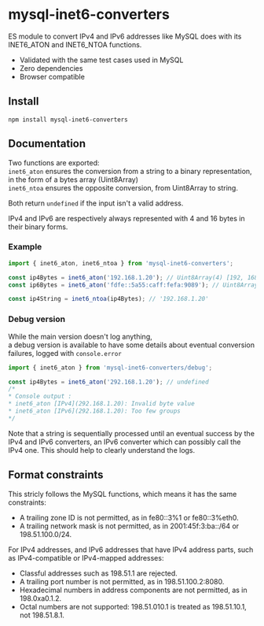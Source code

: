 # mysql-inet6-converters
ES module to convert IPv4 and IPv6 addresses like MySQL does with its INET6_ATON and INET6_NTOA functions.

- Validated with the same test cases used in MySQL
- Zero dependencies
- Browser compatible

## Install
```
npm install mysql-inet6-converters
```
## Documentation

Two functions are exported:\
`inet6_aton` ensures the conversion from a string to a binary representation, in the form of a bytes array (Uint8Array)\
`inet6_ntoa` ensures the opposite conversion, from Uint8Array to string.

Both return `undefined` if the input isn't a valid address.

IPv4 and IPv6 are respectively always represented with 4 and 16 bytes in their binary forms.

### Example
```js
import { inet6_aton, inet6_ntoa } from 'mysql-inet6-converters';

const ip4Bytes = inet6_aton('192.168.1.20'); // Uint8Array(4) [192, 168, 1, 20]
const ip6Bytes = inet6_aton('fdfe::5a55:caff:fefa:9089'); // Uint8Array(16) [253, 254, 0, 0, 0, 0, 0, 0, 90, 85, 202, 255, 254, 250, 144, 137]

const ip4String = inet6_ntoa(ip4Bytes); // '192.168.1.20'
```

### Debug version
While the main version doesn't log anything,\
a debug version is available to have some details about eventual conversion failures, logged with `console.error`
```js
import { inet6_aton } from 'mysql-inet6-converters/debug';

const ip4Bytes = inet6_aton('292.168.1.20'); // undefined
/*
* Console output :
* inet6_aton [IPv4](292.168.1.20): Invalid byte value
* inet6_aton [IPv6](292.168.1.20): Too few groups
*/
```
Note that a string is sequentially processed until an eventual success by the IPv4 and IPv6 converters, an IPv6 converter which can possibly call the IPv4 one. This should help to clearly understand the logs.

## Format constraints
This stricly follows the MySQL functions, which means it has the same constraints:

- A trailing zone ID is not permitted, as in fe80::3%1 or fe80::3%eth0.
- A trailing network mask is not permitted, as in 2001:45f:3:ba::/64 or 198.51.100.0/24.

For IPv4 addresses, and IPv6 addresses that have IPv4 address parts, such as IPv4-compatible or IPv4-mapped addresses:

- Classful addresses such as 198.51.1 are rejected.
- A trailing port number is not permitted, as in 198.51.100.2:8080.
- Hexadecimal numbers in address components are not permitted, as in 198.0xa0.1.2.
- Octal numbers are not supported: 198.51.010.1 is treated as 198.51.10.1, not 198.51.8.1.
